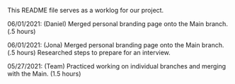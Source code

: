 This README file serves as a worklog for our project. 

06/01/2021: (Daniel) Merged personal branding page onto the Main branch.  (.5 hours)

06/01/2021: (Jona) Merged personal branding page onto the Main branch.  (.5 hours)
                    Researched steps to prepare for an interview. 
                    
05/27/2021: (Team) Practiced working on individual branches and merging with the Main.  (1.5 hours)
